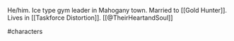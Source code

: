 He/him. Ice type gym leader in Mahogany town. Married to [[Gold Hunter]]. Lives in [[Taskforce Distortion]]. [[@TheirHeartandSoul]]

#characters 